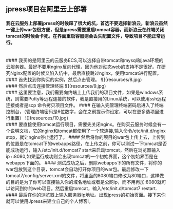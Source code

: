 ## jpress项目在阿里云上部署

#### 我在云服务上部署jpress的时候踩了很大的坑，首选不要选择新浪云，新浪云虽然一键上传war包很方便，但是jpress需要重启tomcat容器，而新浪云在终端关闭tomcat的时候会卡死。在界面重启容器则会丢失配置文件，导致项目不能正常运行。
<br>
#### 我买的是阿里云的云服务ECS,可以选择自带tomcat和mysql和java环境的云服务器。最好不要用nginx反向代理，因为他对动态web的支持不是很好。在研究Nginx配置的时候又陷入坑中，最后直接跳过nginx，使用tomcat进行配置。
<br>
#### 首先找到你购买的实例，然后点击管理。
![](resources/8.jpg)
<br>
#### 然后点击连接管理终端
![](resources/9.jpg)
<br>
#### 这里要注意，我们需要向终端上上传我们的项目文件，如果是windows系统，则需要Putty等远程连接的软件，我是直接用的Linux系统，可以使用ssh远程连接或者是scp 命令拷贝项目文件。
#### 在输入完管理终端密码后进入了终端控制台，（管理终端密码是6位数字，会在之前提示你设定，可以在更多选项里进行重置）
![](resources/10.jpg)
<br>
#### 要直接使用tomcat运行项目，需要先关闭nginx。在购买云服务时候会有一个说明文档，它的nginx和tomcat都使用了一个软连接,输入命令/etc/init.d/nginx stop，就让nginx停止运行了。
#### 然后将你的项目的war包上传上去，上传到的位置是在tomcat下的webapps路径，在上传之前，你可以测试一下tomcat是否能成功运行，输入/etc/init.d/tomcat7 start来启动tomcat，然后在浏览器输入ip+:8080,如果运行成功则会出现tomcat的一个初始界面，这个初始界面是在webapps下面的。
#### 测试成功之后，删除webapps下的所有文件，将你的war包放到这个目录，tomcat会自动打开你项目的war包。最后修改一下tomcat7/config/server.xml的文件，将里面的8080端口修改为80端口，这样做的目的是为了你可以直接输入你的域名地址或者是公网ip，而不用再加:8080就可以访问到你的web项目。然后重启tomcat，输入/etc/init.d/tomcat7 restart.
#### 最后在你的浏览器上输入服务器Ip地址。出现jpress的初始页面。接下来你就可以使用Jpress来建立自己的个人博客l。
